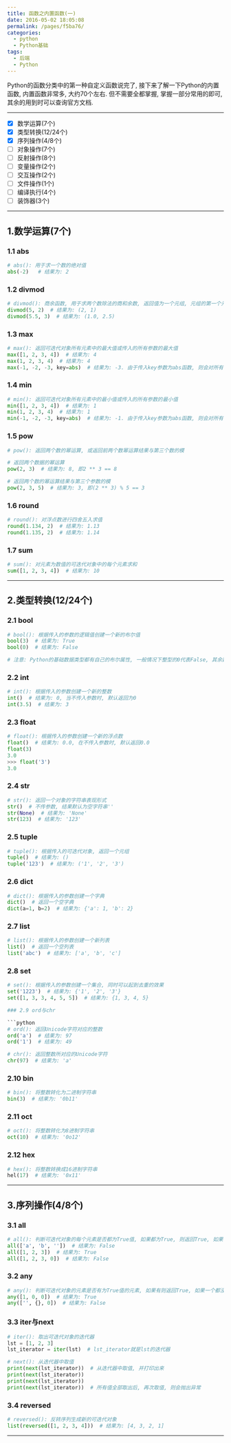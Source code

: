```yaml
---
title: 函数之内置函数(一)
date: 2016-05-02 18:05:08
permalink: /pages/f5ba76/
categories:
  - python
  - Python基础
tags:
  - 后端
  - Python
---
```


Python的函数分类中的第一种自定义函数说完了, 接下来了解一下Python的内置函数, 内置函数非常多, 大约70个左右. 但不需要全都掌握, 掌握一部分常用的即可, 其余的用到时可以查询官方文档.

---

-   [x] 数学运算(7个)
-   [x] 类型转换(12/24个)
-   [x] 序列操作(4/8个)
-   [ ] 对象操作(7个)
-   [ ] 反射操作(8个)
-   [ ]  变量操作(2个)
-   [ ] 交互操作(2个)
-   [ ] 文件操作(1个)
-   [ ] 编译执行(4个)
-   [ ] 装饰器(3个)

---

## 1.数学运算(7个)

### 1.1 abs

```python
# abs(): 用于求一个数的绝对值
abs(-2)   # 结果为: 2
```

### 1.2 divmod

```python
# divmod(): 商余函数, 用于求两个数除法的商和余数, 返回值为一个元组, 元组的第一个元素为商, 第二个元素为余数
divmod(5, 2)  # 结果为: (2, 1)
divmod(5.5, 3)  # 结果为: (1.0, 2.5)
```

### 1.3 max

```python
# max(): 返回可迭代对象所有元素中的最大值或传入的所有参数的最大值
max([1, 2, 3, 4])  # 结果为: 4
max(1, 2, 3, 4)  # 结果为: 4
max(-1, -2, -3, key=abs)  # 结果为: -3. 由于传入key参数为abs函数, 则会对所有参数求绝对值后, 按照绝对值求最大值
```

### 1.4 min

```python 
# min(): 返回可迭代对象所有元素中的最小值或传入的所有参数的最小值
min([1, 2, 3, 4])  # 结果为: 1
min(1, 2, 3, 4)  # 结果为: 1
min(-1, -2, -3, key=abs)  # 结果为: -1. 由于传入key参数为abs函数, 则会对所有参数求绝对值后, 按照绝对值求最小值
```

### 1.5 pow

```python
# pow(): 返回两个数的幂运算, 或返回前两个数幂运算结果与第三个数的模

# 返回两个数据的幂运算
pow(2, 3)  # 结果为: 8, 即2 ** 3 == 8

# 返回两个数的幂运算结果与第三个参数的模
pow(2, 3, 5)  # 结果为: 3, 即(2 ** 3) % 5 == 3
```

### 1.6 round

```python
# round(): 对浮点数进行四舍五入求值
round(1.134, 2)  # 结果为: 1.13
round(1.135, 2)  # 结果为: 1.14
```

### 1.7 sum

```python
# sum(): 对元素为数值的可迭代对象中的每个元素求和
sum([1, 2, 3, 4])  # 结果为: 10
```

---

## 2.类型转换(12/24个)

### 2.1 bool

```python
# bool(): 根据传入的参数的逻辑值创建一个新的布尔值
bool(3)  # 结果为: True
bool(0)  # 结果为: False

# 注意: Python的基础数据类型都有自己的布尔属性, 一般情况下整型的0代表False, 其余数字均代表True.其他数据类型一般空代表False, 非空代表True
```

### 2.2 int

```python
# int(): 根据传入的参数创建一个新的整数
int()  # 结果为: 0, 当不传入参数时, 默认返回为0
int(3.5)  # 结果为: 3
```

### 2.3 float

```python
# float(): 根据传入的参数创建一个新的浮点数
float()  # 结果为: 0.0, 在不传入参数时, 默认返回0.0
float(3)
3.0
>>> float('3')
3.0
```

### 2.4 str

```python
# str(): 返回一个对象的字符串表现形式
str()  # 不传参数, 结果默认为空字符串''
str(None)  # 结果为: 'None'
str(123)  # 结果为: '123'
```

### 2.5 tuple

```python
# tuple(): 根据传入的可迭代对象, 返回一个元组
tuple()  # 结果为: ()
tuple('123')  # 结果为: ('1', '2', '3')
```

### 2.6 dict

```python
# dict(): 根据传入的参数创建一个字典
dict()  # 返回一个空字典
dict(a=1, b=2)  # 结果为: {'a': 1, 'b': 2}
```

### 2.7 list

```python
# list(): 根据传入的参数创建一个新列表
list()  # 返回一个空列表
list('abc')  # 结果为: ['a', 'b', 'c']
```

### 2.8 set

```python
# set(): 根据传入的参数创建一个集合, 同时可以起到去重的效果
set('1223')  # 结果为: {'1', '2', '3'}
set([1, 3, 3, 4, 5, 5])  # 结果为: {1, 3, 4, 5}

### 2.9 ord与chr

```python
# ord(): 返回Unicode字符对应的整数
ord('a')  # 结果为: 97
ord('1')  # 结果为: 49

# chr(): 返回整数所对应的Unicode字符
chr(97)  # 结果为: 'a'
```

### 2.10 bin

```python
# bin(): 将整数转化为二进制字符串
bin(3)  # 结果为: '0b11'
```

### 2.11 oct

```python
# oct(): 将整数转化为8进制字符串
oct(10)  # 结果为: '0o12'
```

### 2.12 hex

```python
# hex(): 将整数转换成16进制字符串
hel(17)  # 结果为: '0x11'
```

---

## 3.序列操作(4/8个)

### 3.1 all

```python
# all(): 判断可迭代对象的每个元素是否都为True值, 如果都为True, 则返回True, 如果不全为True, 则返回False
all(['a', 'b', ''])  # 结果为: False
all([1, 2, 3])  # 结果为: True
all([1, 2, 3, 0])  # 结果为: False
```

### 3.2 any

```python 
# any(): 判断可迭代对象的元素是否有为True值的元素, 如果有则返回True, 如果一个都没有, 就返回False
any([1, 0, 0])  # 结果为: True
any(['', {}, 0])  # 结果为: False
```

### 3.3 iter与next

```python
# iter(): 取出可迭代对象的迭代器
lst = [1, 2, 3]
lst_iterator = iter(lst)  # lst_iterator就是lst的迭代器

# next(): 从迭代器中取值
print(next(lst_iterator))  # 从迭代器中取值, 并打印出来
print(next(lst_iterator))
print(next(lst_iterator))
print(next(lst_iterator))  # 所有值全部取出后, 再次取值, 则会抛出异常
```

### 3.4 reversed

```python
# reversed(): 反转序列生成新的可迭代对象
list(reversed([1, 2, 3, 4]))  # 结果为: [4, 3, 2, 1]
```

---

































